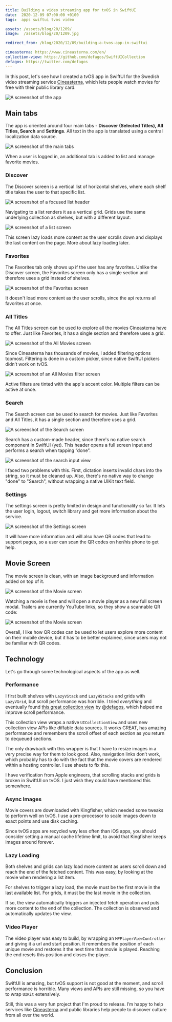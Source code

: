 ```yaml
---
title: Building a video streaming app for tvOS in SwiftUI
date:  2020-12-09 07:00:00 +0100
tags:  apps swiftui tvos video

assets: /assets/blog/20/1209/
image:  /assets/blog/20/1209.jpg

redirect_from: /blog/2020/12/09/building-a-tvos-app-in-swiftui

cineasterna: https://www.cineasterna.com/en/
collection-view: https://github.com/defagos/SwiftUICollection
defagos: https://twitter.com/defagos
---
```


In this post, let's see how I created a tvOS app in SwiftUI for the Swedish video streaming service [Cineasterna]({{page.cineasterna}}), which lets people watch movies for free with their public library card.

![A screenshot of the app]({{page.assets}}image.jpg)


## Main tabs

The app is oriented around four main tabs - **Discover (Selected Titles), All Titles, Search** and **Settings**. All text in the app is translated using a central localization data source.

![A screenshot of the main tabs]({{page.assets}}tabs.jpg)

When a user is logged in, an additional tab is added to list and manage favorite movies.


### Discover

The Discover screen is a vertical list of horizontal shelves, where each shelf title takes the user to that specific list. 

![A screenshot of a focused list header]({{page.assets}}headers.jpg)

Navigating to a list renders it as a vertical grid. Grids use the same underlying collection as shelves, but with a different layout.

![A screenshot of a list screen]({{page.assets}}list-screen.jpg)

This screen lazy loads more content as the user scrolls down and displays the last content on the page. More about lazy loading later.


### Favorites

The Favorites tab only shows up if the user has any favorites. Unlike the Discover screen, the Favorites screen only has a single section and therefore uses a grid instead of shelves.

![A screenshot of the Favorites screen]({{page.assets}}favorites.jpg)

It doesn't load more content as the user scrolls, since the api returns all favorites at once.


### All Titles

The All Titles screen can be used to explore all the movies Cineasterna have to offer. Just like Favorites, it has a single section and therefore uses a grid.

![A screenshot of the All Movies screen]({{page.assets}}all-movies.jpg)

Since Cineasterna has thousands of movies, I added filtering options topmost. Filtering is done in a custom picker, since native SwiftUI pickers didn’t work on tvOS.

![A screenshot of an All Movies filter screen]({{page.assets}}all-movies-filter.jpg)

Active filters are tinted with the app's accent color. Multiple filters can be active at once.


### Search

The Search screen can be used to search for movies. Just like Favorites and All Titles, it has a single section and therefore uses a grid.

![A screenshot of the Search screen]({{page.assets}}search.jpg)

Search has a custom-made header, since there's no native search component in SwiftUI (yet). This header opens a full screen input and performs a search when tapping ”done”.

![A screenshot of the search input view]({{page.assets}}search-input.jpg)

I faced two problems with this. First, dictation inserts invalid chars into the string, so it must be cleaned up. Also, there's no native way to change "done" to "Search", without wrapping a native UIKit text field.


### Settings

The settings screen is pretty limited in design and functionality so far. It lets the user login, logout, switch library and get more information about the service. 

![A screenshot of the Settings screen]({{page.assets}}settings.jpg)

It will have more information and will also have QR codes that lead to support pages, so a user can scan the QR codes on her/his phone to get help.


## Movie Screen

The movie screen is clean, with an image background and information added on top of it.

![A screenshot of the Movie screen]({{page.assets}}movie.jpg)

Watching a movie is free and will open a movie player as a new full screen modal. Trailers are currently YouTube links, so they show a scannable QR code:

![A screenshot of the Movie screen]({{page.assets}}movie-qr.jpg)

Overall, I like how QR codes can be used to let users explore more content on their mobile device, but it has to be better explained, since users may not be familiar with QR codes.


## Technology

Let's go through some technological aspects of the app as well.


### Performance

I first built shelves with `LazyVStack` and `LazyHStacks` and grids with `LazyVGrid`, but scroll performance was horrible. I tried *everything* and eventually found [this great collection view]({{page.collection-view}}) by [@defagos]({{page.defagos}}), which helped me improve scroll performance.

This collection view wraps a native `UICollectionView` and uses new collection view APIs like diffable data sources. It works GREAT, has amazing performance and remembers the scroll offset of each section as you return to dequeued sections.

The only drawback with this wrapper is that I have to resize images in a very precise way for them to look good. Also, navigation links don’t work, which probably has to do with the fact that the movie covers are rendered within a hosting controller. I use sheets to fix this.

I have verification from Apple engineers, that scrolling stacks and grids is broken in SwiftUI on tvOS. I just wish they could have mentioned this somewhere.


### Async Images

Movie covers are downloaded with Kingfisher, which needed some tweaks to perform well on tvOS. I use a pre-processor to scale images down to exact points and use disk caching.

Since tvOS apps are recycled way less often than iOS apps, you should consider setting a manual cache lifetime limit, to avoid that Kingfisher keeps images around forever.


### Lazy Loading

Both shelves and grids can lazy load more content as users scroll down and reach the end of the fetched content. This was easy, by looking at the movie when rendering a list item. 

For shelves to trigger a lazy load, the movie must be the first movie in the last available list. For grids, it must be the last movie in the collection. 

If so, the view automatically triggers an injected fetch operation and puts more content to the end of the collection. The collection is observed and automatically updates the view.


### Video Player

The video player was easy to build, by wrapping an `MPPlayerViewController` and giving it a url and start position. It remembers the position of each unique movie and restores it the next time that movie is played. Reaching the end resets this position and closes the player.



## Conclusion

SwiftUI is amazing, but tvOS support is not good at the moment, and scroll performance is horrible. Many views and APIs are still missing, so you have to wrap `UIKit` extensively. 

Still, this was a very fun project that I'm proud to release. I’m happy to help services like [Cineasterna]({{page.cineasterna}}) and public libraries help people to discover culture from all over the world.